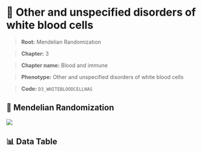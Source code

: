 # 🧪 Other and unspecified disorders of white blood cells

> **Root:** Mendelian Randomization

> **Chapter:** 3  

> **Chapter name:** Blood and immune

> **Phenotype:** Other and unspecified disorders of white blood cells  

> **Code:** `D3_WHITEBLOODCELLNAS`

## 🧬 Mendelian Randomization  

<img src="/MR/Figures/Forward/D3_WHITEBLOODCELLNAS.png"/>

## 📊 Data Table

<CsvTableMRF src="/MR_Data/Forward/D3_WHITEBLOODCELLNAS.csv"/>
